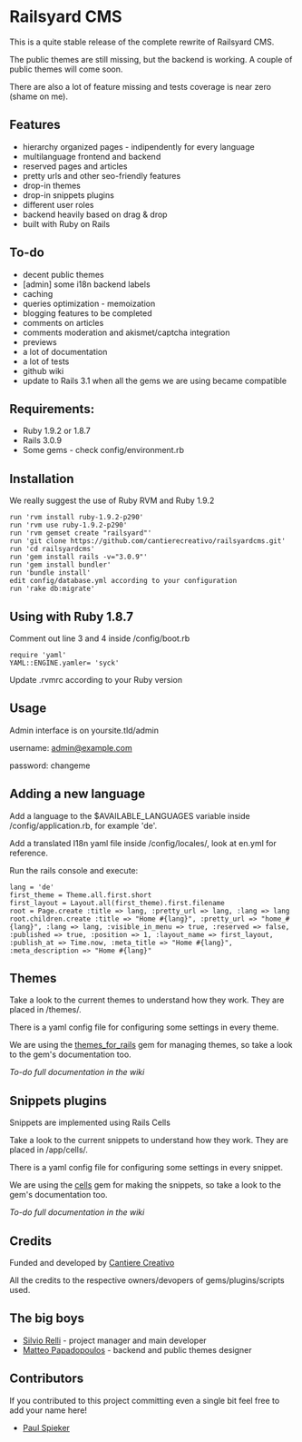 Railsyard CMS
=============

This is a quite stable release of the complete rewrite of Railsyard CMS.

The public themes are still missing, but the backend is working. A couple of public themes will come soon.

There are also a lot of feature missing and tests coverage is near zero (shame on me).


Features
--------
* hierarchy organized pages - indipendently for every language
* multilanguage frontend and backend
* reserved pages and articles
* pretty urls and other seo-friendly features
* drop-in themes
* drop-in snippets plugins
* different user roles
* backend heavily based on drag & drop
* built with Ruby on Rails
	
To-do
-----
* decent public themes
* [admin] some i18n backend labels
* caching
* queries optimization - memoization
* blogging features to be completed
* comments on articles
* comments moderation and akismet/captcha integration
* previews
* a lot of documentation
* a lot of tests
* github wiki
* update to Rails 3.1 when all the gems we are using became compatible

Requirements:
-------------
* Ruby 1.9.2 or 1.8.7
* Rails 3.0.9
* Some gems - check config/environment.rb

Installation
------------
We really suggest the use of Ruby RVM and Ruby 1.9.2

    run 'rvm install ruby-1.9.2-p290'
    run 'rvm use ruby-1.9.2-p290'
    run 'rvm gemset create "railsyard"'
    run 'git clone https://github.com/cantierecreativo/railsyardcms.git'
    run 'cd railsyardcms'
    run 'gem install rails -v="3.0.9"'
    run 'gem install bundler'
    run 'bundle install'
    edit config/database.yml according to your configuration
    run 'rake db:migrate'

Using with Ruby 1.8.7
---------------------
Comment out line 3 and 4 inside /config/boot.rb

    require 'yaml'
    YAML::ENGINE.yamler= 'syck'
  
Update .rvmrc according to your Ruby version

Usage
-----
Admin interface is on yoursite.tld/admin

username: admin@example.com

password: changeme

Adding a new language
---------------------
Add a language to the $AVAILABLE_LANGUAGES variable inside /config/application.rb, for example 'de'.

Add a translated I18n yaml file inside /config/locales/, look at en.yml for reference.

Run the rails console and execute:

    lang = 'de'
    first_theme = Theme.all.first.short
    first_layout = Layout.all(first_theme).first.filename
    root = Page.create :title => lang, :pretty_url => lang, :lang => lang
    root.children.create :title => "Home #{lang}", :pretty_url => "home_#{lang}", :lang => lang, :visible_in_menu => true, :reserved => false, :published => true, :position => 1, :layout_name => first_layout, :publish_at => Time.now, :meta_title => "Home #{lang}", :meta_description => "Home #{lang}"


Themes
------

Take a look to the current themes to understand how they work. They are placed in /themes/.

There is a yaml config file for configuring some settings in every theme.

We are using the [themes_for_rails](https://github.com/lucasefe/themes_for_rails) gem for managing themes, so take a look to the gem's documentation too.

*To-do full documentation in the wiki*
    
Snippets plugins
----------------
Snippets are implemented using Rails Cells


Take a look to the current snippets to understand how they work. They are placed in /app/cells/.

There is a yaml config file for configuring some settings in every snippet.

We are using the [cells](https://github.com/apotonick/cells) gem for making the snippets, so take a look to the gem's documentation too.

*To-do full documentation in the wiki*

	
Credits
-------
Funded and developed by [Cantiere Creativo](http://www.cantierecreativo.net)

All the credits to the respective owners/devopers of gems/plugins/scripts used.

The big boys
------------
* [Silvio Relli](http://www.relli.org) - project manager and main developer
* [Matteo Papadopoulos](http://www.basictrading.biz) - backend and public themes designer

Contributors
------------
If you contributed to this project committing even a single bit feel free to add your name here!

* [Paul Spieker](https://github.com/spieker)
	
